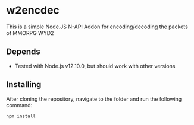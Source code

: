 # w2encdec

This is a simple Node.JS N-API Addon for encoding/decoding the packets of MMORPG WYD2

## Depends

* Tested with Node.js v12.10.0, but should work with other versions

## Installing

After cloning the repository, navigate to the folder and run the following command:

`npm install`
